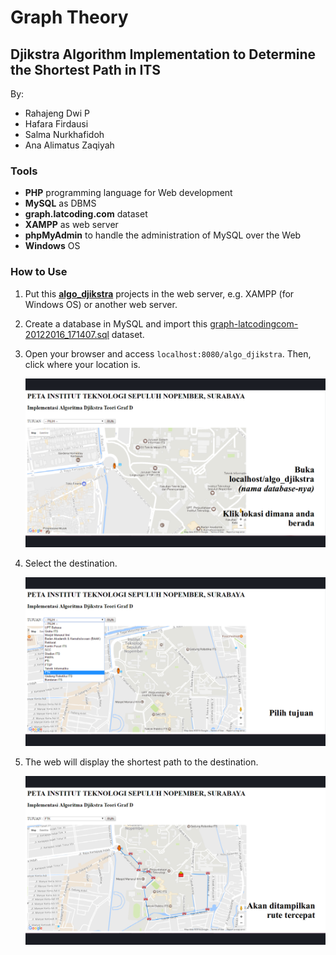 # Graph Theory

## Djikstra Algorithm Implementation to Determine the Shortest Path in ITS

By:
* Rahajeng Dwi P
* Hafara Firdausi
* Salma Nurkhafidoh
* Ana Alimatus Zaqiyah
  
### Tools
* **PHP** programming language for Web development
* **MySQL** as DBMS
* **graph.latcoding.com** dataset
* **XAMPP** as web server
* **phpMyAdmin** to handle the administration of MySQL over the Web
* **Windows** OS

### How to Use
1. Put this [**algo_djikstra**](algo-djikstra/) projects in the web server, e.g. XAMPP (for Windows OS) or another web server.
2. Create a database in MySQL and import this  [graph-latcodingcom-20122016_171407.sql](graph-latcodingcom-20122016_171407.sql) dataset.
3. Open your browser and access `localhost:8080/algo_djikstra`. Then, click where your location is.
   
    ![](img/1.png)

4. Select the destination.
   
    ![](img/2.png)

5. The web will display the shortest path to the destination.
   
    ![](img/3.png)

